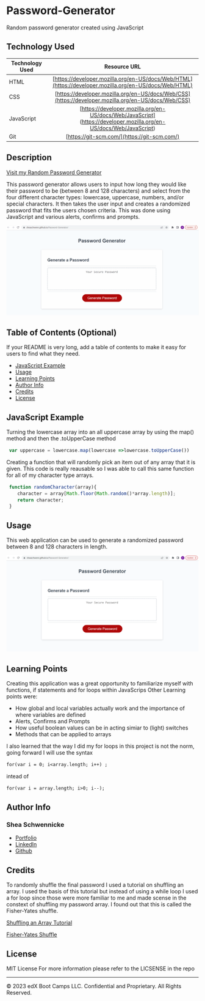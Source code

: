 # Password-Generator
Random password generator created using JavaScript 



## Technology Used 

| Technology Used         | Resource URL           | 
| ------------- |:-------------:| 
| HTML    | [https://developer.mozilla.org/en-US/docs/Web/HTML](https://developer.mozilla.org/en-US/docs/Web/HTML) | 
| CSS     | [https://developer.mozilla.org/en-US/docs/Web/CSS](https://developer.mozilla.org/en-US/docs/Web/CSS)      |  
| JavaScript |[https://developer.mozilla.org/en-US/docs/Web/JavaScript] (https://developer.mozilla.org/en-US/docs/Web/JavaScript)|
| Git | [https://git-scm.com/](https://git-scm.com/)     |    

## Description 

[Visit my Random Password Generator](https://sheaschwenn.github.io/Password-Generator/)

This password generator allows users to input how long they would like their password to be (between 8 and 128 characters) and select from the four different character types: lowercase, uppercase, numbers, and/or special characters.  It then takes the user input and creates a randomized password that fits the users chosen criteria. This was done using JavaScript and various alerts, confirms and prompts.   


![Password Generator in Use](./Assets/password-generator.gif)


## Table of Contents (Optional)

If your README is very long, add a table of contents to make it easy for users to find what they need.

* [JavaScript Example](#javascript-example)
* [Usage](#usage)
* [Learning Points](#learning-points)
* [Author Info](#author-info)
* [Credits](#credits)
* [License](#license)


## JavaScript Example

Turning the lowercase array into an all uppercase array by using the map() method and then the .toUpperCase method
```js
 var uppercase = lowercase.map(lowercase =>lowercase.toUpperCase())  
```

Creating a function that will randomly pick an item out of any array that it is given. This code is really reausable so I was able to call this same function for all of my character type arrays.  

```js
 function randomCharacter(array){
    character = array[Math.floor(Math.random()*array.length)];
    return character;
 }
```

## Usage 

This web application can be used to generate a randomized password between 8 and 128 characters in length.


![Screen shot of Password Generator](./Assets/password-screenshot.png)



## Learning Points 
Creating this application was a great opportunity to familiarize myself with functions, if statements and for loops within JavaScrips
Other Learning points were: 
* How global and local variables actually work and the importance of where variables are defined 
* Alerts, Confirms and Prompts
* How useful boolean values can be in acting simiar to (light) switches
* Methods that can be applied to arrays 


I also learned that the way I did my for loops in this project is not the norm, going forward I will use the syntax 
```md 
for(var i = 0; i<array.length; i++) ;
```
intead of 
```md 
for(var i = array.length; i>0; i--);   
```

## Author Info


### Shea Schwennicke

* [Portfolio](https://sheaschwenn.github.io/Portfolio/)
* [LinkedIn](https://www.linkedin.com/in/shea-schwennicke-76a378210/)
* [Github](https://github.com/sheaschwenn)




## Credits

To randomly shuffle the final password I used a tutorial on shuffling an array.  I used the basis of this tutorial but instead of using a while loop I used a for loop since those were more familiar to me and made scense in the constext of shuffling my password array. I found out that this is called the Fisher-Yates shuffle.

[Shuffling an Array Tutorial](https://www.w3docs.com/snippets/javascript/how-to-randomize-shuffle-a-javascript-array.html)

[Fisher-Yates Shuffle](https://en.wikipedia.org/wiki/Fisher%E2%80%93Yates_shuffle)


## License
MIT License 
For more information please refer to the LICSENSE in the repo

---

© 2023 edX Boot Camps LLC. Confidential and Proprietary. All Rights Reserved.
